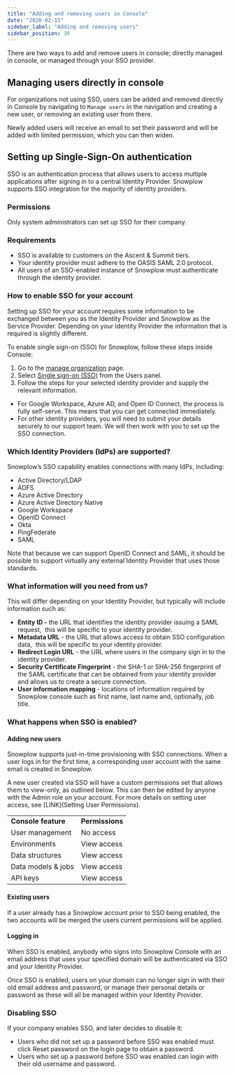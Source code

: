 ```yaml
---
title: "Adding and removing users in Console"
date: "2020-02-15"
sidebar_label: "Adding and removing users"
sidebar_position: 30
---
```


There are two ways to add and remove users in console; directly managed in console, or managed through your SSO provider.

## Managing users directly in console

For organizations not using SSO, users can be added and removed directly in Console by navigating to `Manage users` in the navigation and creating a new user, or removing an existing user from there.

Newly added users will receive an email to set their password and will be added with limited permission, which you can then widen.

## Setting up Single-Sign-On authentication

SSO is an authentication process that allows users to access multiple applications after signing in to a central Identity Provider. Snowplow supports SSO integration for the majority of identity providers.

### Permissions

Only system administrators can set up SSO for their company.

### Requirements

- SSO is available to customers on the Ascent & Summit tiers.
- Your identity provider must adhere to the OASIS SAML 2.0 protocol.
- All users of an SSO-enabled instance of Snowplow must authenticate through the identity provider.

### How to enable SSO for your account

Setting up SSO for your account requires some information to be exchanged between you as the Identity Provider and Snowplow as the Service Provider. Depending on your Identity Provider the information that is required is slightly different.

To enable single sign-on (SSO) for Snowplow, follow these steps inside Console:

1. Go to the [manage organization](https://console.snowplowanalytics.com/settings) page.
2. Select [Single sign-on (SSO)](https://console.snowplowanalytics.com/users/sso) from the Users panel.
3. Follow the steps for your selected identity provider and supply the relevant information.
* For Google Workspace, Azure AD, and Open ID Connect, the process is fully self-serve. This means that you can get connected immediately.
* For other identity providers, you will need to submit your details securely to our support team. We will then work with you to set up the SSO connection.

### Which Identity Providers (IdPs) are supported?

Snowplow’s SSO capability enables connections with many IdPs, including: 

- Active Directory/LDAP
- ADFS
- Azure Active Directory
- Azure Active Directory Native
- Google Workspace
- OpenID Connect
- Okta
- PingFederate
- SAML

Note that because we can support OpenID Connect and SAML, it should be possible to support virtually any external Identity Provider that uses those standards.

### What information will you need from us?

This will differ depending on your Identity Provider, but typically will include information such as:

- **Entity ID -** the URL that identifies the identity provider issuing a SAML request,  this will be specific to your identity provider.
- **Metadata URL** - the URL that allows access to obtain SSO configuration data,  this will be specific to your identity provider.
- **Redirect Login URL** - the URL where users in the company sign in to the identity provider.
- **Security Certificate Fingerprint** - the SHA-1 or SHA-256 fingerprint of the SAML certificate that can be obtained from your identity provider and allows us to create a secure connection.
- **User information mapping** - locations of information required by Snowplow console such as first name, last name and, optionally, job title.

### What happens when SSO is enabled?

#### Adding new users

Snowplow supports just-in-time provisioning with SSO connections. When a user logs in for the first time, a corresponding user account with the same email is created in Snowplow.

A new user created via SSO will have a custom permissions set that allows them to view-only, as outlined below. This can then be edited by anyone with the Admin role on your account. For more details on setting user access, see [LINK](Setting User Permissions).

<table><tbody><tr><td><strong>Console feature</strong></td><td><strong>Permissions</strong></td></tr><tr><td>User management</td><td>No access</td></tr><tr><td>Environments</td><td>View access</td></tr><tr><td>Data structures</td><td>View access</td></tr><tr><td>Data models &amp; jobs</td><td>View access</td></tr><tr><td>API keys</td><td>View access</td></tr></tbody></table>

#### Existing users

If a user already has a Snowplow account prior to SSO being enabled, the two accounts will be merged the users current permissions will be applied.

#### Logging in 

When SSO is enabled, anybody who signs into Snowplow Console with an email address that uses your specified domain will be authenticated via SSO and your Identity Provider.

Once SSO is enabled, users on your domain can no longer sign in with their old email address and password, or manage their personal details or password as these will all be managed within your Identity Provider.

### Disabling SSO

If your company enables SSO, and later decides to disable it:

- Users who did not set up a password before SSO was enabled must click Reset password on the login page to obtain a password.
- Users who set up a password before SSO was enabled can login with their old username and password.
